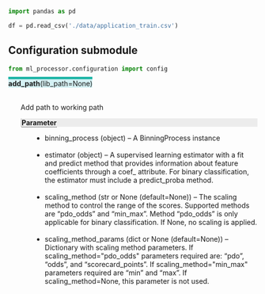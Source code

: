 ```python
import pandas as pd
```


```python
df = pd.read_csv('./data/application_train.csv')
```

## Configuration submodule


```python
from ml_processor.configuration import config
```

<span style="background-color:  #D4F1F4; border-top: 5px solid #21B6A8;">
    <b>add_path</b>(lib_path=None) <br>
</span><br>
<p style="margin-left:25px">
    Add path to working path <br>
</p>
<p style="margin-left:25px; background-color:#ECECEC; border-left: 2.5px solid #D4D4D4;">
    <span style="border-bottom: 1px dotted #000"><b>Parameter</b></span>
</p>
<p style="margin-left:25px">
    <ul style="margin-left:50px">
        <li>binning_process (object) – A BinningProcess instance</li><br>
        <li>estimator (object) – A supervised learning estimator with a fit and predict method that provides information about feature coefficients through a coef_ attribute. For binary classification, the estimator must include a predict_proba method.</li><br>
        <li>scaling_method (str or None (default=None)) – The scaling method to control the range of the scores. Supported methods are “pdo_odds” and “min_max”. Method “pdo_odds” is only applicable for binary classification. If None, no scaling is applied.</li><br>
        <li>scaling_method_params (dict or None (default=None)) – Dictionary with scaling method parameters. If scaling_method="pdo_odds" parameters required are: “pdo”, “odds”, and “scorecard_points”. If scaling_method="min_max" parameters required are “min” and “max”. If scaling_method=None, this parameter is not used.</li>
    </ul>
</p>

<span></span>
<span></span>
<span></span>



```python

```
